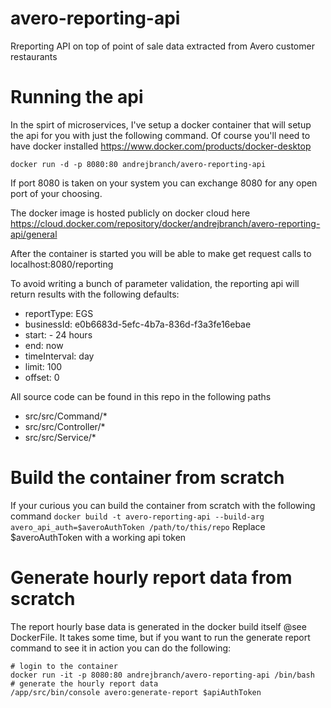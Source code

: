# avero-reporting-api
Rreporting API on top of point of sale data extracted from Avero customer restaurants

# Running the api
In the spirt of microservices, I've setup a docker container that will setup the api for you with just the following command. Of course you'll need to have docker installed https://www.docker.com/products/docker-desktop

```docker run -d -p 8080:80 andrejbranch/avero-reporting-api```

If port 8080 is taken on your system you can exchange 8080 for any open port of your choosing.

The docker image is hosted publicly on docker cloud here https://cloud.docker.com/repository/docker/andrejbranch/avero-reporting-api/general

After the container is started you will be able to make get request calls to localhost:8080/reporting

To avoid writing a bunch of parameter validation, the reporting api will return results with the following defaults:
- reportType: EGS
- businessId: e0b6683d-5efc-4b7a-836d-f3a3fe16ebae
- start: - 24 hours
- end: now
- timeInterval: day
- limit: 100
- offset: 0

All source code can be found in this repo in the following paths
- src/src/Command/*
- src/src/Controller/*
- src/src/Service/*

# Build the container from scratch
If your curious you can build the container from scratch with the following command
```docker build -t avero-reporting-api --build-arg avero_api_auth=$averoAuthToken /path/to/this/repo```
Replace $averoAuthToken with a working api token 

# Generate hourly report data from scratch
The report hourly base data is generated in the docker build itself @see DockerFile. It takes some time, but if you want to run the generate report command to see it in action you can do the following:
```
# login to the container
docker run -it -p 8080:80 andrejbranch/avero-reporting-api /bin/bash
# generate the hourly report data
/app/src/bin/console avero:generate-report $apiAuthToken
``` 
